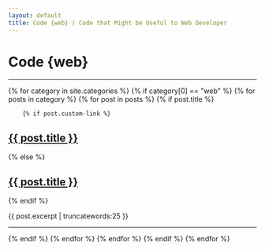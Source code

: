 ```yaml
---
layout: default
title: Code {web} | Code that Might be Useful to Web Developer
---
```


<h1>Code {web}</h1>
<hr/>

{% for category in site.categories %}
{% if category[0] == "web" %}
    {% for posts in category %}
    {% for post in posts %}
{% if post.title %}

		{% if post.custom-link %}
<h2><a href="{{ post.custom-link }}">{{ post.title }}</a></h2>
		{% else %}
<h2><a href="{{ post.url }}">{{ post.title }}</a></h2>
		{% endif %}
<p>{{ post.excerpt | truncatewords:25 }}</p>
<hr/>

{% endif %}
   {% endfor %}
   {% endfor %}
{% endif %}
{% endfor %}